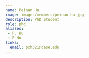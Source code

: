 ```yaml
---
name: Peinan Hu
image: images/members/peinan-hu.jpg
description: PhD Student
role: phd
aliases:
 - P. Hu
 - P Hu
links:
  email: pxh321@case.edu
---
```

